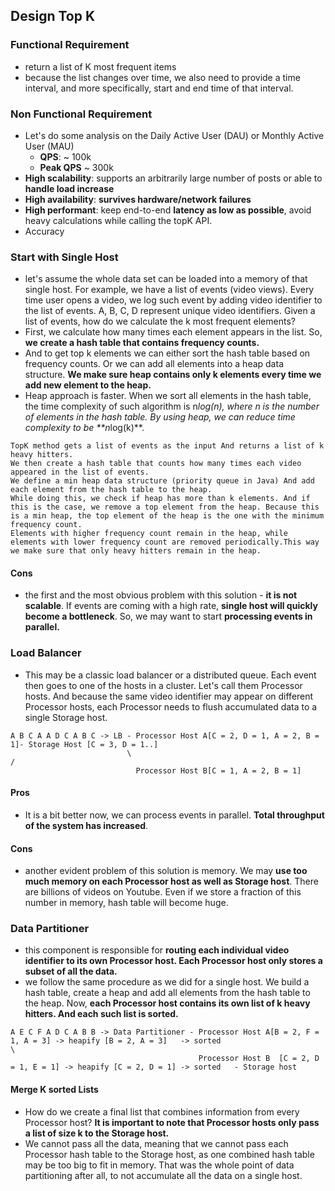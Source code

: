 ## Design Top K
### Functional Requirement
- return a list of K most frequent items
- because the list changes over time, we also need to provide a time interval, and more specifically, start and end time of that interval.
### Non Functional Requirement
- Let's do some analysis on the Daily Active User (DAU) or Monthly Active User (MAU)
	- **QPS**:  ~ 100k
	- **Peak QPS** ~ 300k
- **High scalability**: supports an arbitrarily large number of posts or able to **handle load increase**
- **High availability**: **survives hardware/network failures**
- **High performant**: keep end-to-end **latency as low as possible**, avoid heavy calculations while calling the topK API.
- Accuracy
### Start with Single Host
- let's assume the whole data set can be loaded into a memory of that single host. For example, we have a list of events (video views). Every time user opens a video, we log such event by adding video identifier to the list of events. A, B, C, D represent unique video identifiers. Given a list of events, how do we calculate the k most frequent elements?
- First, we calculate how many times each element appears in the list. So, **we create a hash table that contains frequency counts.**
- And to get top k elements we can either sort the hash table based on frequency counts. Or we can add all elements into a heap data structure. **We make sure heap contains only k elements every time we add new element to the heap.**
- Heap approach is faster. When we sort all elements in the hash table, the time complexity of such algorithm is n*log(n), where n is the number of elements in the hash table. By using heap, we can reduce time complexity to be **n*log(k)**.
```
TopK method gets a list of events as the input And returns a list of k heavy hitters.
We then create a hash table that counts how many times each video appeared in the list of events.
We define a min heap data structure (priority queue in Java) And add each element from the hash table to the heap.
While doing this, we check if heap has more than k elements. And if this is the case, we remove a top element from the heap. Because this is a min heap, the top element of the heap is the one with the minimum frequency count.
Elements with higher frequency count remain in the heap, while elements with lower frequency count are removed periodically.This way we make sure that only heavy hitters remain in the heap.
```
#### Cons
-  the first and the most obvious problem with this solution - **it is not scalable**. If events are coming with a high rate, **single host will quickly become a bottleneck**. So, we may want to start **processing events in parallel.**
### Load Balancer
- This may be a classic load balancer or a distributed queue. Each event then goes to one of the hosts in a cluster. Let's call them Processor hosts. And because the same video identifier may appear on different Processor hosts, each Processor needs to flush accumulated data to a single Storage host.
```
A B C A A D C A B C -> LB -	Processor Host A[C = 2, D = 1, A = 2, B = 1]- Storage Host [C = 3, D = 1..]
						  \												/
							Processor Host B[C = 1, A = 2, B = 1]		
```
#### Pros
- It is a bit better now, we can process events in parallel. **Total throughput of the system has increased**.
#### Cons
- another evident problem of this solution is memory. We may **use too much memory on each Processor host as well as Storage host**. There are billions of videos on Youtube. Even if we store a fraction of this number in memory, hash table will become huge.
### Data Partitioner
- this component is responsible for **routing each individual video identifier to its own Processor host. Each Processor host only stores a subset of all the data.**
- we follow the same procedure as we did for a single host. We build a hash table, create a heap and add all elements from the hash table to the heap. Now, **each Processor host contains its own list of k heavy hitters. And each such list is sorted.**
```
A E C F A D C A B B -> Data Partitioner - Processor Host A[B = 2, F = 1, A = 3] -> heapify [B = 2, A = 3]	-> sorted								\
										  Processor Host B	[C = 2, D = 1, E = 1] -> heapify [C = 2, D = 1]	-> sorted	- Storage host	
```
#### Merge K sorted Lists 
- How do we create a final list that combines information from every Processor host? **It is important to note that Processor hosts only pass a list of size k to the Storage host.**
- We cannot pass all the data, meaning that we cannot pass each Processor hash table to the Storage host, as one combined hash table may be too big to fit in memory. That was the whole point of data partitioning after all, to not accumulate all the data on a single host.
<!--stackedit_data:
eyJoaXN0b3J5IjpbLTEzMTkxMjQ0NzAsMTU5NTYzNTU5MCwtMj
A4ODc0NjYxMl19
-->